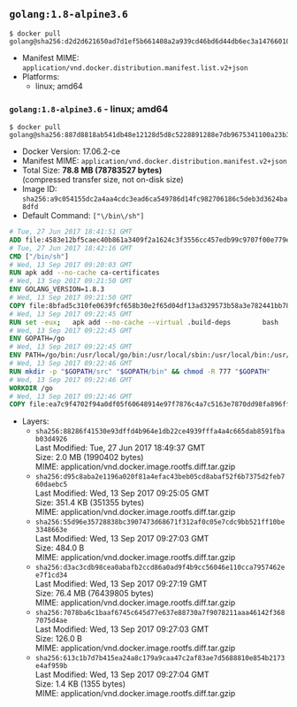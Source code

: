 ## `golang:1.8-alpine3.6`

```console
$ docker pull golang@sha256:d2d2d621650ad7d1ef5b661408a2a939cd46bd6d44db6ec3a14766010d50ddfd
```

-	Manifest MIME: `application/vnd.docker.distribution.manifest.list.v2+json`
-	Platforms:
	-	linux; amd64

### `golang:1.8-alpine3.6` - linux; amd64

```console
$ docker pull golang@sha256:887d8818ab541db48e12128d5d8c5228891288e7db9675341100a23b3ac65eeb
```

-	Docker Version: 17.06.2-ce
-	Manifest MIME: `application/vnd.docker.distribution.manifest.v2+json`
-	Total Size: **78.8 MB (78783527 bytes)**  
	(compressed transfer size, not on-disk size)
-	Image ID: `sha256:a9c054155dc2a4aa4cdc3ead6ca549786d14fc982706186c5deb3d3624ba8dfd`
-	Default Command: `["\/bin\/sh"]`

```dockerfile
# Tue, 27 Jun 2017 18:41:51 GMT
ADD file:4583e12bf5caec40b861a3409f2a1624c3f3556cc457edb99c9707f00e779e45 in / 
# Tue, 27 Jun 2017 18:42:16 GMT
CMD ["/bin/sh"]
# Wed, 13 Sep 2017 09:20:03 GMT
RUN apk add --no-cache ca-certificates
# Wed, 13 Sep 2017 09:21:50 GMT
ENV GOLANG_VERSION=1.8.3
# Wed, 13 Sep 2017 09:21:50 GMT
COPY file:8bfad5c310fe0639fcf658b30e2f65d04df13ad329573b58a3e782441bb7839c in /go-alpine-patches/ 
# Wed, 13 Sep 2017 09:22:45 GMT
RUN set -eux; 	apk add --no-cache --virtual .build-deps 		bash 		gcc 		musl-dev 		openssl 		go 	; 	export 		GOROOT_BOOTSTRAP="$(go env GOROOT)" 		GOOS="$(go env GOOS)" 		GOARCH="$(go env GOARCH)" 		GO386="$(go env GO386)" 		GOARM="$(go env GOARM)" 		GOHOSTOS="$(go env GOHOSTOS)" 		GOHOSTARCH="$(go env GOHOSTARCH)" 	; 		wget -O go.tgz "https://golang.org/dl/go$GOLANG_VERSION.src.tar.gz"; 	echo '5f5dea2447e7dcfdc50fa6b94c512e58bfba5673c039259fd843f68829d99fa6 *go.tgz' | sha256sum -c -; 	tar -C /usr/local -xzf go.tgz; 	rm go.tgz; 		cd /usr/local/go/src; 	for p in /go-alpine-patches/*.patch; do 		[ -f "$p" ] || continue; 		patch -p2 -i "$p"; 	done; 	./make.bash; 		rm -rf /go-alpine-patches; 	apk del .build-deps; 		export PATH="/usr/local/go/bin:$PATH"; 	go version
# Wed, 13 Sep 2017 09:22:45 GMT
ENV GOPATH=/go
# Wed, 13 Sep 2017 09:22:45 GMT
ENV PATH=/go/bin:/usr/local/go/bin:/usr/local/sbin:/usr/local/bin:/usr/sbin:/usr/bin:/sbin:/bin
# Wed, 13 Sep 2017 09:22:46 GMT
RUN mkdir -p "$GOPATH/src" "$GOPATH/bin" && chmod -R 777 "$GOPATH"
# Wed, 13 Sep 2017 09:22:46 GMT
WORKDIR /go
# Wed, 13 Sep 2017 09:22:46 GMT
COPY file:ea7c9f4702f94a0df05f60648914e97f7876c4a7c5163e7870dd98fa896ff722 in /usr/local/bin/ 
```

-	Layers:
	-	`sha256:88286f41530e93dffd4b964e1db22ce4939fffa4a4c665dab8591fbab03d4926`  
		Last Modified: Tue, 27 Jun 2017 18:49:37 GMT  
		Size: 2.0 MB (1990402 bytes)  
		MIME: application/vnd.docker.image.rootfs.diff.tar.gzip
	-	`sha256:d95c8aba2e1196a020f81a4efac43beb05cd8abaf52f6b7375d2feb760daebc5`  
		Last Modified: Wed, 13 Sep 2017 09:25:05 GMT  
		Size: 351.4 KB (351355 bytes)  
		MIME: application/vnd.docker.image.rootfs.diff.tar.gzip
	-	`sha256:55d96e35728838bc3907473d68671f312af0c05e7cdc9bb521ff10be3348663e`  
		Last Modified: Wed, 13 Sep 2017 09:27:03 GMT  
		Size: 484.0 B  
		MIME: application/vnd.docker.image.rootfs.diff.tar.gzip
	-	`sha256:d3ac3cdb98cea0abafb2ccd86a0ad9f4b9cc56046e110cca7957462ee7f1cd34`  
		Last Modified: Wed, 13 Sep 2017 09:27:19 GMT  
		Size: 76.4 MB (76439805 bytes)  
		MIME: application/vnd.docker.image.rootfs.diff.tar.gzip
	-	`sha256:7078ba6c1baaf6745c645d77e637e88730a7f9078211aaa46142f3687075d4ae`  
		Last Modified: Wed, 13 Sep 2017 09:27:03 GMT  
		Size: 126.0 B  
		MIME: application/vnd.docker.image.rootfs.diff.tar.gzip
	-	`sha256:613c1b7d7b415ea24a8c179a9caa47c2af83ae7d5688810e854b2173e4af959b`  
		Last Modified: Wed, 13 Sep 2017 09:27:04 GMT  
		Size: 1.4 KB (1355 bytes)  
		MIME: application/vnd.docker.image.rootfs.diff.tar.gzip
